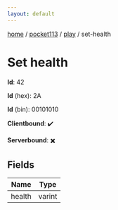 ```yaml
---
layout: default
---
```


[home](/)  /  [pocket113](/protocol/pocket113)  /  [play](/protocol/pocket113/play)  /  set-health

# Set health

**Id**: 42

**Id** (hex): 2A

**Id** (bin): 00101010

**Clientbound**: ✔️

**Serverbound**: ✖️

## Fields

Name | Type
---|---
health | varint

